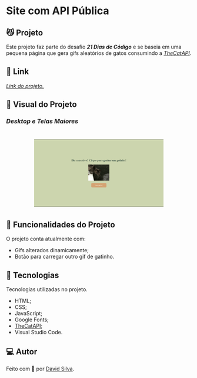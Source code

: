 # **Site com API Pública**

## :smirk_cat: **Projeto**

Este projeto faz parte do desafio **_21 Dias de Código_** e se baseia em uma pequena página que gera gifs aleatórios de gatos consumindo a _[TheCatAPI](https://docs.thecatapi.com)_.

## :link: **Link**

_[Link do projeto.](https://davsilvam.github.io/21-dias-de-codigo/16/)_

## :art: **Visual do Projeto**

### _Desktop e Telas Maiores_

<h1 align="center">
    <img src="img/screenshot.png" style="width: 70%;">
</h1>

## :rocket: **Funcionalidades do Projeto**

O projeto conta atualmente com:

- Gifs alterados dinamicamente;
- Botão para carregar outro gif de gatinho.

## :wrench: **Tecnologias**

Tecnologias utilizadas no projeto.

- HTML;
- CSS;
- JavaScript;
- Google Fonts;
- [TheCatAPI](https://docs.thecatapi.com);
- Visual Studio Code.

## :computer: **Autor**

Feito com :purple_heart: por [David Silva](https://www.linkedin.com/in/davsilvam/).
